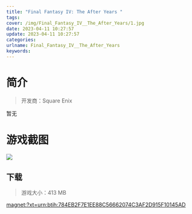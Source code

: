 ```yaml
---
title: "Final Fantasy IV: The After Years "
tags: 
cover: /img/Final_Fantasy_IV__The_After_Years/1.jpg
date: 2023-04-11 10:27:57
update: 2023-04-11 10:27:57
categories: 
urlname: Final_Fantasy_IV__The_After_Years
keywords: 
---
```

# 简介

> 开发商：Square Enix

暂无

# 游戏截图

![](/img/Final_Fantasy_IV__The_After_Years/2.jpg)


## 下载

> 游戏大小：413 MB

[magnet:?xt=urn:btih:784EB2F7E1EE88C56662074C3AF2D915F10145AD](magnet:?xt=urn:btih:784EB2F7E1EE88C56662074C3AF2D915F10145AD)